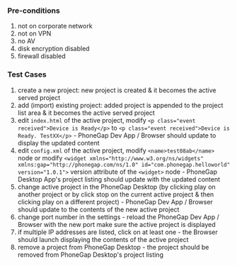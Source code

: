 ### Pre-conditions

1. not on corporate network
1. not on VPN
1. no AV
1. disk encryption disabled
1. firewall disabled

### Test Cases

1. create a new project: new project is created & it becomes the active served project
1. add (import) existing project: added project is appended to the project list area & it becomes the active served project
1. edit `index.html` of the active project, modify `<p class="event received">Device is Ready</p>` to `<p class="event received">Device is Ready. TestXX</p>` - PhoneGap Dev App / Browser should update to display the updated content
1. edit `config.xml` of the active project, modify `<name>test08ab</name>` node or modify `<widget xmlns="http://www.w3.org/ns/widgets" xmlns:gap="http://phonegap.com/ns/1.0" id="com.phonegap.helloworld" version="1.0.1">` version attribute of the `<widget>` node - PhoneGap Desktop App's project listing should update with the updated content
1. change active project in the PhoneGap Desktop (by clicking play on another project or by click stop on the current active project & then clicking play on a different project) - PhoneGap Dev App / Browser should update to the contents of the new active project
1. change port number in the settings - reload the PhoneGap Dev App / Browser with the new port make sure the active project is displayed
1. if multiple IP addresses are listed, click on at least one - the Browser should launch displaying the contents of the active project
1. remove a project from PhoneGap Desktop - the project should be removed from PhoneGap Desktop's project listing
 
